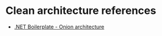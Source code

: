 # Clean architecture references

- [.NET Boilerplate - Onion architecture](https://github.com/ardalis/cleanarchitecture)